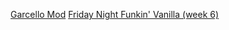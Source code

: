 [Garcello Mod](https://boiledtomatoes.github.io/FNFGarcello/)
[Friday Night Funkin' Vanilla (week 6)](https://boiledtomatoes.github.io/fnf/Vanilla)

